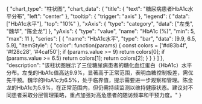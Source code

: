 {
    "chart_type": "柱状图",
    "chart_data": {
        "title": {
            "text": "糖尿病患者HbA1c水平分布",
            "left": "center"
        },
        "tooltip": {
            "trigger": "axis"
        },
        "legend": {
            "data": ["HbA1c水平"],
            "top": "10%"
        },
        "xAxis": {
            "type": "category",
            "data": ["左戋", "魏华", "陈金龙"]
        },
        "yAxis": {
            "type": "value",
            "name": "HbA1c (%)",
            "min": 5,
            "max": 11
        },
        "series": [
            {
                "name": "HbA1c水平",
                "type": "bar",
                "data": [9.9, 6.5, 5.9],
                "itemStyle": {
                    "color": function(params) {
                        const colors = ['#d83b4f', '#f28c28', '#4caf50'];
                        if (params.value >= 9) return colors[0];
                        if (params.value >= 6.5) return colors[1];
                        return colors[2];
                    }
                }
            }
        ]
    },
    "description": "该柱状图展示了三位糖尿病患者的糖化血红蛋白（HbA1c）水平分布。左戋的HbA1c值高达9.9%，显著高于正常范围，表明血糖控制极差，需优先干预。魏华的HbA1c为6.5%，处于临界值，提示需要进一步观察和管理。陈金龙的HbA1c为5.9%，在正常范围内，但仍需持续监测以维持健康状态。建议对不同患者采取分层管理策略，重点加强对高危患者的随访频率和干预力度。"
}